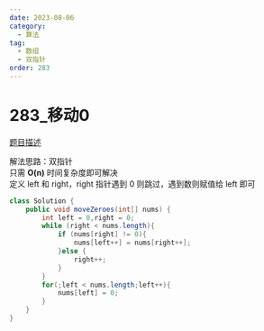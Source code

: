 ```yaml
---
date: 2023-08-06
category: 
  - 算法
tag: 
  - 数组
  - 双指针
order: 283
---
```




# 283_移动0

<Badge text="简单" type="tip" vertical="middle" />

[题目描述](https://leetcode.cn/problems/move-zeroes/?envType=study-plan-v2&envId=leetcode-75)


解法思路：双指针    
只需 **O(n)** 时间复杂度即可解决  
定义 left 和 right，right 指针遇到 0 则跳过，遇到数则赋值给 left 即可  

```java
class Solution {
    public void moveZeroes(int[] nums) {
        int left = 0,right = 0;
        while (right < nums.length){
            if (nums[right] != 0){
                nums[left++] = nums[right++];
            }else {
                right++;
            }
        }
        for(;left < nums.length;left++){
            nums[left] = 0;
        }
    }
}
```